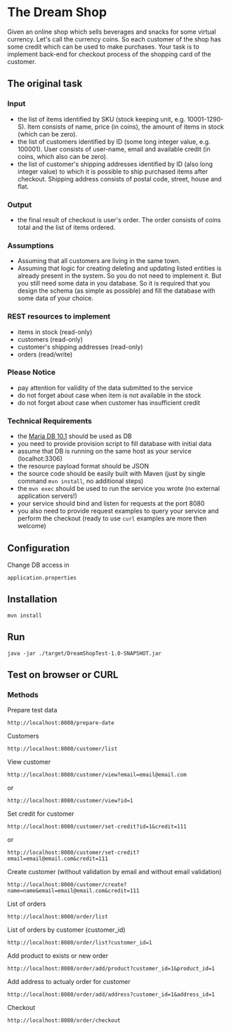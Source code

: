 # The Dream Shop 
Given an online shop which sells beverages and snacks for some virtual currency. Let's call the currency coins. So each customer of the shop has some credit which can be used to make purchases. 
Your task is to implement back-end for checkout process of the shopping card of the customer. 

## The original task

### Input 
- the list of items identified by SKU (stock keeping unit, e.g. 10001-1290-S). Item consists of name, price (in coins), the amount of items in stock (which can be zero). 
- the list of customers identified by ID (some long integer value, e.g. 100001). User consists of user-name, email and available credit (in coins, which also can be zero). 
- the list of customer's shipping addresses identified by ID (also long integer value) to which it is possible to ship purchased items after checkout. Shipping address consists of postal code, street, house and flat. 
### Output 
- the final result of checkout is user's order. The order consists of coins total and the list of items ordered. 
### Assumptions 
- Assuming that all customers are living in the same town.  
- Assuming that logic for creating deleting and updating listed entities is already present in the system. So you do not need to implement it. But you still need some data in you database. So it is required that you design the schema (as simple as possible) and fill the database with some data of your choice. 
### REST resources to implement 
- items in stock (read-only) 
- customers (read-only) 
- customer's shipping addresses (read-only) 
- orders (read/write) 
### Please Notice 
- pay attention for validity of the data submitted to the service 
- do not forget about case when item is not available in the stock 
- do not forget about case when customer has insufficient credit 
### Technical Requirements 
- the [Maria DB 10.1](https://mariadb.org) should be used as DB 
- you need to provide provision script to fill database with initial data 
- assume that DB is running on the same host as your service (localhot:3306) 
- the resource payload format should be JSON
- the source code should be easily built with Maven (just by single command `mvn install`, no additional steps) 
- the `mvn exec` should be used to run the service you wrote (no external application servers!) 
- your service should bind and listen for requests at the port 8080 
- you also need to provide request examples to query your service and perform the checkout (ready to use `curl` examples are more then welcome)

## Configuration
Change DB access in 
```
application.properties
```
## Installation
```
mvn install
```
## Run
```
java -jar ./target/DreamShopTest-1.0-SNAPSHOT.jar
```
## Test on browser or CURL

### Methods 
Prepare test data
```
http://localhost:8080/prepare-date
```
Customers
```
http://localhost:8080/customer/list
```
View customer
```
http://localhost:8080/customer/view?email=email@email.com
```
or
```
http://localhost:8080/customer/view?id=1
```
Set credit for customer
```
http://localhost:8080/customer/set-credit?id=1&credit=111
```
or
```
http://localhost:8080/customer/set-credit?email=email@email.com&credit=111
```
Create customer (without validation by email and without email validation)
```
http://localhost:8080/customer/create?name=name&email=email@email.com&credit=111
```

List of orders
```
http://localhost:8080/order/list
```
List of orders by customer (customer_id)
```
http://localhost:8080/order/list?customer_id=1
```
Add product to exists or new order
```
http://localhost:8080/order/add/product?customer_id=1&product_id=1
```
Add address to actualy order for customer
```
http://localhost:8080/order/add/address?customer_id=1&address_id=1
```
Checkout
```
http://localhost:8080/order/checkout
```


